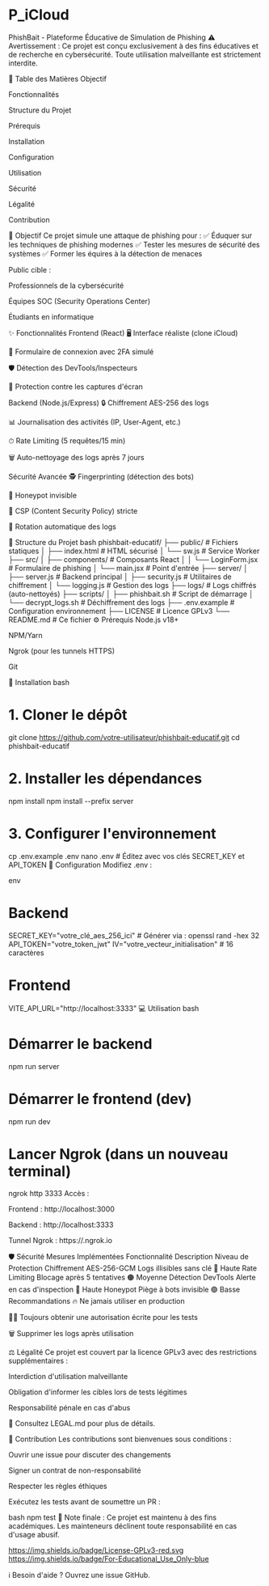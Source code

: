 # P_iCloud
PhishBait - Plateforme Éducative de Simulation de Phishing
⚠️ Avertissement : Ce projet est conçu exclusivement à des fins éducatives et de recherche en cybersécurité. Toute utilisation malveillante est strictement interdite.

📌 Table des Matières
Objectif

Fonctionnalités

Structure du Projet

Prérequis

Installation

Configuration

Utilisation

Sécurité

Légalité

Contribution

🎯 Objectif
Ce projet simule une attaque de phishing pour :
✅ Éduquer sur les techniques de phishing modernes
✅ Tester les mesures de sécurité des systèmes
✅ Former les équires à la détection de menaces

Public cible :

Professionnels de la cybersécurité

Équipes SOC (Security Operations Center)

Étudiants en informatique

✨ Fonctionnalités
Frontend (React)
🖥 Interface réaliste (clone iCloud)

🔐 Formulaire de connexion avec 2FA simulé

🛡 Détection des DevTools/Inspecteurs

📛 Protection contre les captures d'écran

Backend (Node.js/Express)
🔒 Chiffrement AES-256 des logs

📊 Journalisation des activités (IP, User-Agent, etc.)

⏱ Rate Limiting (5 requêtes/15 min)

🗑 Auto-nettoyage des logs après 7 jours

Sécurité Avancée
🕵️ Fingerprinting (détection des bots)

🍯 Honeypot invisible

📡 CSP (Content Security Policy) stricte

🔄 Rotation automatique des logs

📂 Structure du Projet
bash
phishbait-educatif/
├── public/                  # Fichiers statiques
│   ├── index.html           # HTML sécurisé
│   └── sw.js                # Service Worker
├── src/
│   ├── components/          # Composants React
│   │   └── LoginForm.jsx    # Formulaire de phishing
│   └── main.jsx             # Point d'entrée
├── server/
│   ├── server.js            # Backend principal
│   ├── security.js          # Utilitaires de chiffrement
│   └── logging.js           # Gestion des logs
├── logs/                    # Logs chiffrés (auto-nettoyés)
├── scripts/
│   ├── phishbait.sh         # Script de démarrage
│   └── decrypt_logs.sh      # Déchiffrement des logs
├── .env.example             # Configuration environnement
├── LICENSE                  # Licence GPLv3
└── README.md                # Ce fichier
⚙️ Prérequis
Node.js v18+

NPM/Yarn

Ngrok (pour les tunnels HTTPS)

Git

🚀 Installation
bash
# 1. Cloner le dépôt
git clone https://github.com/votre-utilisateur/phishbait-educatif.git
cd phishbait-educatif

# 2. Installer les dépendances
npm install
npm install --prefix server

# 3. Configurer l'environnement
cp .env.example .env
nano .env  # Éditez avec vos clés SECRET_KEY et API_TOKEN
🔧 Configuration
Modifiez .env :

env
# Backend
SECRET_KEY="votre_clé_aes_256_ici"  # Générer via : openssl rand -hex 32
API_TOKEN="votre_token_jwt"
IV="votre_vecteur_initialisation"   # 16 caractères

# Frontend
VITE_API_URL="http://localhost:3333"
💻 Utilisation
bash
# Démarrer le backend
npm run server

# Démarrer le frontend (dev)
npm run dev

# Lancer Ngrok (dans un nouveau terminal)
ngrok http 3333
Accès :

Frontend : http://localhost:3000

Backend : http://localhost:3333

Tunnel Ngrok : https://<votre-url-ngrok>.ngrok.io

🛡 Sécurité
Mesures Implémentées
Fonctionnalité	Description	Niveau de Protection
Chiffrement AES-256-GCM	Logs illisibles sans clé	🔴 Haute
Rate Limiting	Blocage après 5 tentatives	🟠 Moyenne
Détection DevTools	Alerte en cas d'inspection	🔴 Haute
Honeypot	Piège à bots invisible	🟢 Basse
Recommandations
🔥 Ne jamais utiliser en production

🏴‍☠️ Toujours obtenir une autorisation écrite pour les tests

🗑 Supprimer les logs après utilisation

⚖️ Légalité
Ce projet est couvert par la licence GPLv3 avec des restrictions supplémentaires :

Interdiction d'utilisation malveillante

Obligation d'informer les cibles lors de tests légitimes

Responsabilité pénale en cas d'abus

📜 Consultez LEGAL.md pour plus de détails.

🤝 Contribution
Les contributions sont bienvenues sous conditions :

Ouvrir une issue pour discuter des changements

Signer un contrat de non-responsabilité

Respecter les règles éthiques

Exécutez les tests avant de soumettre un PR :

bash
npm test
📌 Note finale : Ce projet est maintenu à des fins académiques. Les mainteneurs déclinent toute responsabilité en cas d'usage abusif.

https://img.shields.io/badge/License-GPLv3-red.svg
https://img.shields.io/badge/For-Educational_Use_Only-blue

ℹ️ Besoin d'aide ?
Ouvrez une issue GitHub.

